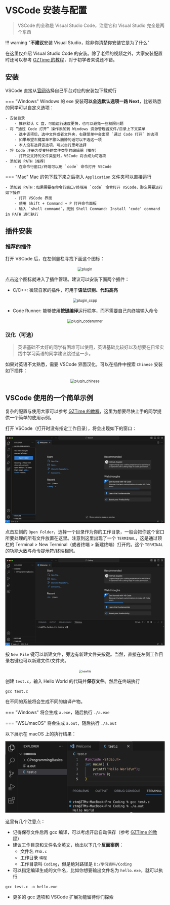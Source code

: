 # VSCode 安装与配置

> VSCode 的全称是 Visual Studio Code，注意它和 Visual Studio 完全是两个东西

!!! warning "**不建议**安装 Visual Studio，除非你清楚你安装它是为了什么"

在这里仅介绍 Visual Studio Code 的安装。除了老师的视频之外，大家安装配置时还可以参考 [GZTime 的教程](https://blog.gztime.cc/posts/2020/6b9b4626/)，对于初学者来说还不错。

## 安装

VSCode 直接从[官网](https://code.visualstudio.com/)选择自己平台对应的安装包下载就行

=== "Windows"
    Windows 的 exe 安装**可以全选默认选项一路 Next**，比较熟悉的同学可以自定义选项：
    

    - 安装目录
        - 推荐默认 C 盘，可能运行速度更快，也可以避免一些权限问题
    - 将 “通过 Code 打开” 操作添加到 Windows 资源管理器文件/目录上下文菜单
        - 选中该项后，选中文件或者文件夹，右键菜单中会出现 `通过 Code 打开` 的选项
        - 如果希望右键菜单不那么臃肿的话可以不选这一项
        - 本人没有选择该选项，可以自行思考选择
    - 将 Code 注册为受支持的文件类型的编辑器（推荐）
        - 打开受支持的文件类型时，VSCode 将会成为可选项
    - 添加到 PATH（推荐）
        - 在命令行窗口/终端可以用 `code` 命令打开 VSCode

=== "Mac"
    Mac 的包下载下来之后拖入 `Application` 文件夹可以直接运行

    - 添加到 PATH：如果需要在命令行窗口/终端用 `code` 命令打开 VSCode，那么需要进行如下操作
        - 打开 VSCode 界面
        - 使用 Shift + Command + P 打开命令面板
        - 输入 `shell command`，找到 Shell Command: Install ‘code’ command in PATH 进行执行

## 插件安装

### 推荐的插件

打开 VSCode 后，在左侧竖栏寻找下面这个图标：

<div style="text-align:center;">
<img src="../graph/plugin.png" alt="plugin" style="margin: 0 auto; zoom: 80%;"/>
</div>

点击这个图标就进入了插件管理。建议可以安装下面两个插件：

- C/C++: 微软自家的插件，可用于**语法识别、代码高亮**

<div style="text-align:center;">
<img src="../graph/plugin_ccpp.png" alt="plugin_ccpp" style="margin: 0 auto; zoom: 80%;"/>
</div>

- Code Runner: 能够使用**按键编译**运行程序，而不需要自己向终端输入命令

<div style="text-align:center;">
<img src="../graph/plugin_coderunner.png" alt="plugin_coderunner" style="margin: 0 auto; zoom: 80%;"/>
</div>

### 汉化（可选）

> 英语基础不太好的同学有困难可以使用，英语基础比较好以及想要在日常实践中学习英语的同学建议跳过这一步。

如果对英语不太熟悉，需要 VSCode 界面汉化，可以在插件中搜索 `Chinese` 安装如下插件：

<div style="text-align:center;">
<img src="../graph/plugin_chinese.png" alt="plugin_chinese" style="margin: 0 auto; zoom: 80%;"/>
</div>

## VSCode 使用的一个简单示例

复杂的配置与使用大家可以参考 [GZTime 的教程](https://blog.gztime.cc/posts/2020/6b9b4626/)，这里为想要尽快上手的同学提供一个简单的使用示例。

打开 VSCode（打开时没有指定工作目录），将会出现如下的窗口：

![image-20230904171607426](graph/image-20230904171607426.png)

点击左侧的 `Open Folder`，选择一个目录作为你的工作目录，一般会把你这个窗口所要处理的所有文件放置在这里。注意到这里出现了一个 `TERMINAL`，这是通过顶栏的 Terminal > New Terminal（或者终端 > 新建终端）打开的。这个 `TERMINAL` 的功能大致与命令提示符/终端相同。

![image-20230904171615028](graph/image-20230904171615028.png)

按 `New File` 键可以新建文件，旁边有新建文件夹按键。当然，直接在左侧工作目录右键也可以新建文件/文件夹。

<div style="text-align:center;">
<img src="../graph/newfile.png" alt="newfile" style="margin: 0 auto; zoom: 60%;"/>
</div>

创建 `test.c`，输入 Hello World 的代码并**保存文件**。然后在终端执行
```
gcc test.c
```

在不同的系统将会生成不同的编译产物。

=== "Windows"
    将会生成 `a.exe`，随后执行
    ```
    ./a.exe
    ```

=== "WSL/macOS"
    将会生成 `a.out`，随后执行
    ```
    ./a.out
    ```

以下展示在 macOS 上的执行结果：

![image-20230904171634136](graph/image-20230904171634136.png)

这里有几个注意点：

- 记得保存文件后再 gcc 编译，可以考虑开启自动保存（参考 [GZTime 的教程](https://blog.gztime.cc/posts/2020/6b9b4626/)）
- 建议工作目录和文件名全英文，给出以下几个**反面案例**：
    - 文件名 `作业.c`
    - 工作目录 `编程`
    - 工作目录叫 `Coding`，但是绝对路径是 `D:/学习资料/Coding`
- 可以指定编译生成的文件名，比如你想要输出文件名为 `hello.exe`，就可以执行
```
gcc test.c -o hello.exe
```
- 更多的 gcc 选项和 VSCode 扩展功能留待你们探索
